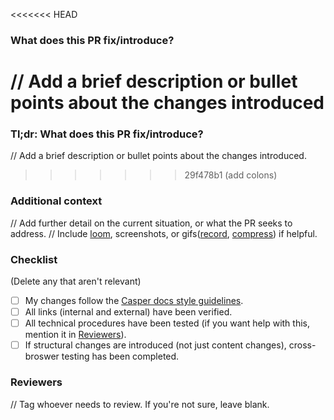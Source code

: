 <<<<<<< HEAD
### What does this PR fix/introduce?
// Add a brief description or bullet points about the changes introduced
=======
### Tl;dr: What does this PR fix/introduce?
// Add a brief description or bullet points about the changes introduced.
>>>>>>> 29f478b1 (add colons)

### Additional context
// Add further detail on the current situation, or what the PR seeks to address.
// Include [loom](https://www.loom.com/), screenshots, or gifs([record](https://giphy.com/apps/giphycapture), [compress](https://gifcompressor.com/)) if helpful.

### Checklist
(Delete any that aren't relevant)

- [ ] My changes follow the [Casper docs style guidelines](https://docs.casperlabs.io/workflow/contribute/).
- [ ] All links (internal and external) have been verified.
- [ ] All technical procedures have been tested (if you want help with this, mention it in [Reviewers](#reviewers)).
- [ ] If structural changes are introduced (not just content changes), cross-broswer testing has been completed.

### Reviewers
// Tag whoever needs to review. If you're not sure, leave blank.
